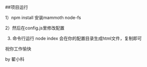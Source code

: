 ##项目运行

1）npm install 安装mammoth  node-fs


2）然后在config.js里修改配置


3) 命令行运行 node index 
会在你的配置目录生成html文件，复制即可

祝你工作愉快

by  翟小科
